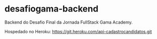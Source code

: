 # desafiogama-backend

Backend do Desafio Final da Jornada FullStack Gama Academy.

Hospedado no Heroku: https://git.heroku.com/api-cadastrocandidatos.git
